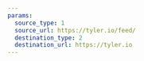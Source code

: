 ```yaml
---
params:
  source_type: 1
  source_url: https://tyler.io/feed/
  destination_type: 2
  destination_url: https://tyler.io
---
```

